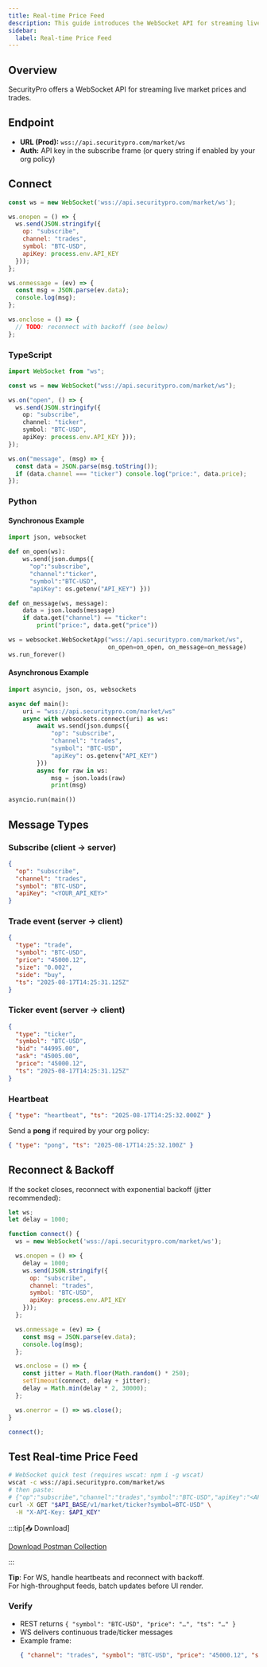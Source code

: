 ```yaml
---
title: Real-time Price Feed
description: This guide introduces the WebSocket API for streaming live market trades and tickers.
sidebar:
  label: Real-time Price Feed
---
```


## Overview
SecurityPro offers a WebSocket API for streaming live market prices and trades.

## Endpoint

- **URL (Prod):** `wss://api.securitypro.com/market/ws`
- **Auth:** API key in the subscribe frame (or query string if enabled by your org policy)

## Connect

```js
const ws = new WebSocket('wss://api.securitypro.com/market/ws');

ws.onopen = () => {
  ws.send(JSON.stringify({
    op: "subscribe",
    channel: "trades",
    symbol: "BTC-USD",
    apiKey: process.env.API_KEY
  }));
};

ws.onmessage = (ev) => {
  const msg = JSON.parse(ev.data);
  console.log(msg);
};

ws.onclose = () => {
  // TODO: reconnect with backoff (see below)
};
```

### TypeScript
```ts
import WebSocket from "ws";

const ws = new WebSocket("wss://api.securitypro.com/market/ws");

ws.on("open", () => {
  ws.send(JSON.stringify({ 
    op: "subscribe", 
    channel: "ticker", 
    symbol: "BTC-USD", 
    apiKey: process.env.API_KEY }));
});

ws.on("message", (msg) => {
  const data = JSON.parse(msg.toString());
  if (data.channel === "ticker") console.log("price:", data.price);
});
```

### Python
#### Synchronous Example
```py
import json, websocket

def on_open(ws):
    ws.send(json.dumps({
      "op":"subscribe",
      "channel":"ticker",
      "symbol":"BTC-USD",
      "apiKey": os.getenv("API_KEY") }))

def on_message(ws, message):
    data = json.loads(message)
    if data.get("channel") == "ticker":
        print("price:", data.get("price"))

ws = websocket.WebSocketApp("wss://api.securitypro.com/market/ws",
                            on_open=on_open, on_message=on_message)
ws.run_forever()
```

#### Asynchronous Example
```py
import asyncio, json, os, websockets

async def main():
    uri = "wss://api.securitypro.com/market/ws"
    async with websockets.connect(uri) as ws:
        await ws.send(json.dumps({
            "op": "subscribe",
            "channel": "trades",
            "symbol": "BTC-USD",
            "apiKey": os.getenv("API_KEY")
        }))
        async for raw in ws:
            msg = json.loads(raw)
            print(msg)

asyncio.run(main())
```

## Message Types

### Subscribe (client → server)
```json
{
  "op": "subscribe",
  "channel": "trades",
  "symbol": "BTC-USD",
  "apiKey": "<YOUR_API_KEY>"
}
```

### Trade event (server → client)
```json
{
  "type": "trade",
  "symbol": "BTC-USD",
  "price": "45000.12",
  "size": "0.002",
  "side": "buy",
  "ts": "2025-08-17T14:25:31.125Z"
}
```

### Ticker event (server → client)
```json
{
  "type": "ticker",
  "symbol": "BTC-USD",
  "bid": "44995.00",
  "ask": "45005.00",
  "price": "45000.12",
  "ts": "2025-08-17T14:25:31.125Z"
}
```

### Heartbeat
```json
{ "type": "heartbeat", "ts": "2025-08-17T14:25:32.000Z" }
```
Send a **pong** if required by your org policy:
```json
{ "type": "pong", "ts": "2025-08-17T14:25:32.100Z" }
```

## Reconnect & Backoff
If the socket closes, reconnect with exponential backoff (jitter recommended):
```js
let ws;
let delay = 1000;

function connect() {
  ws = new WebSocket('wss://api.securitypro.com/market/ws');

  ws.onopen = () => {
    delay = 1000;
    ws.send(JSON.stringify({
      op: "subscribe",
      channel: "trades",
      symbol: "BTC-USD",
      apiKey: process.env.API_KEY
    }));
  };

  ws.onmessage = (ev) => {
    const msg = JSON.parse(ev.data);
    console.log(msg);
  };

  ws.onclose = () => {
    const jitter = Math.floor(Math.random() * 250);
    setTimeout(connect, delay + jitter);
    delay = Math.min(delay * 2, 30000);
  };

  ws.onerror = () => ws.close();
}

connect();
```

## Test Real-time Price Feed

```bash
# WebSocket quick test (requires wscat: npm i -g wscat)
wscat -c wss://api.securitypro.com/market/ws
# then paste:
# {"op":"subscribe","channel":"trades","symbol":"BTC-USD","apiKey":"<API_KEY>"}
curl -X GET "$API_BASE/v1/market/ticker?symbol=BTC-USD" \
  -H "X-API-Key: $API_KEY"
```

:::tip[📥 Download]

<a href="/securitypro.postman_collection.json"
   download="securitypro.postman.json"
   class="button-link">
  Download Postman Collection
</a>

:::

**Tip**: For WS, handle heartbeats and reconnect with backoff.\
For high-throughput feeds, batch updates before UI render.

### Verify

- REST returns `{ "symbol": "BTC-USD", "price": "…", "ts": "…" }`  
- WS delivers continuous trade/ticker messages  
- Example frame:
  ```json
  { "channel": "trades", "symbol": "BTC-USD", "price": "45000.12", "size": "0.005", "side": "buy" }
  ```